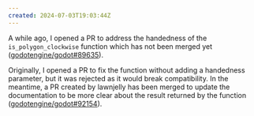```yaml
---
created: 2024-07-03T19:03:44Z
---
```


A while ago, I opened a PR to address the handedness of the `is_polygon_clockwise` function which has not been merged yet ([godotengine/godot#89635](https://github.com/godotengine/godot/pull/89635)).

Originally, I opened a PR to fix the function without adding a handedness parameter, but it was rejected as it would break compatibility. In the meantime, a PR created by lawnjelly has been merged to update the documentation to be more clear about the result returned by the function ([godotengine/godot#92154](https://github.com/godotengine/godot/pull/92154)).
